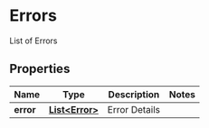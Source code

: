 

# Errors

List of Errors
## Properties

Name | Type | Description | Notes
------------ | ------------- | ------------- | -------------
**error** | [**List&lt;Error&gt;**](Error.md) | Error Details | 



